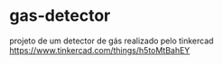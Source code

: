 # gas-detector
projeto de um detector de gás realizado pelo tinkercad
https://www.tinkercad.com/things/h5toMtBahEY
